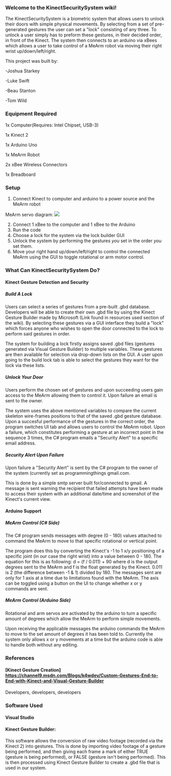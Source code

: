 ### Welcome to the KinectSecuritySystem wiki!

The KinectSecuritySystem is a biometric system that allows users to unlock their doors with simple physical movements. By selecting from a set of pre-generated gestures the user can set a "lock" consisting of any three. To unlock a user simply has to preform these gestures, in their decided order, in front of the Kinect. The system then connects to an arduino via xBees which allows a user to take control of a MeArm robot via moving their right wrist up/down/left/right.

This project was built by:

-Joshua Starkey

-Luke Swift

-Beau Stanton

-Tom Wild

### Equipment Required

1x Computer(Requires: Intel Chipset, USB-3)

1x Kinect 2

1x Arduino Uno

1x MeArm Robot

2x xBee Wireless Connectors

1x Breadboard

### Setup

1. Connect Kinect to computer and arduino to a power source and the MeArm robot

MeArm servo diagram:
![](http://i.imgur.com/BBcRBLy.jpg)

2. Connect 1 xBee to the computer and 1 xBee to the Arduino
3. Run the code
4. Choose a lock for the system via the lock builder GUI
5. Unlock the system by performing the gestures *you* set in the order *you* set them.
6. Move your right hand up/down/left/right to control the connected MeArm using the GUI to toggle rotational or arm motor control.
### What Can KinectSecuritySystem Do?

#### Kinect Gesture Detection and Security
##### Build A Lock

Users can select a series of gestures from a pre-built .gbd database. Developers will be able to create their own .gbd file by using the Kinect Gesture Builder made by Microsoft (Link found in resources used section of the wiki). By selecting these gestures via a GUI interface they build a "lock" which forces anyone who wishes to open the door connected to the lock to perform said gestures in order.

The system for building a lock firstly assigns saved .gbd files (gestures generated via Visual Gesture Builder) to multiple variables. These gestures are then available for selection via drop-down lists on the GUI. A user upon going to the build lock tab is able to select the gestures they want for the lock via these lists.

##### Unlock Your Door

Users perform the chosen set of gestures and upon succeeding users gain access to the MeArm allowing them to control it. Upon failure an email is sent to the owner.

The system uses the above mentioned variables to compare the current skeleton wire-frames positions to that of the saved .gbd gesture database. Upon a succesful performance of the gestures in the correct order, the program switches UI tab and allows users to control the MeArm robot. Upon a failure, which constitutes performing a gesture at an incorrect point in the sequence 3 times, the C# program emails a "Security Alert" to a specific email address.

##### Security Alert Upon Failure

Upon failure a "Security Alert" is sent by the C# program to the owner of the system (currently set as programmingthings
gmail.com.

This is done by a simple smtp server built for/connected to gmail. A message is sent warning the recipient that failed attempts have been made to access their system with an additional date/time and screenshot of the Kinect's current view.

#### Arduino Support
##### MeArm Control (C# Side)

The C# program sends messages with degree (0 - 180) values attached to command the MeArm to move to that specific rotational or vertical point.

The program does this by converting the Kinect's -1 to 1 x/y positioning of a specific joint (in our case the right wrist) into a value between 0 - 180. The equation for this is as following: d = (f / 0.011) + 90 where d is the output degrees sent to the MeArm and f is the float generated by the Kinect. 0.011 is 2 (the difference between -1 & 1) divided by 180. The messages sent are only for 1 axis at a time due to limitations found with the MeArm. The axis can be toggled using a button on the UI to change whether x or y commands are sent.

##### MeArm Control (Arduino Side)

Rotational and arm servos are activated by the arduino to turn a specific amount of degrees which allow the MeArm to perform simple movements.

Upon receiving the applicable messages the arduino commands the MeArm to move to the set amount of degrees it has been told to. Currently the system only allows x or y movements at a time but the arduino code is able to handle both without any editing.

### References

#### [Kinect Gesture Creation] https://channel9.msdn.com/Blogs/k4wdev/Custom-Gestures-End-to-End-with-Kinect-and-Visual-Gesture-Builder

Developers, developers, developers

### Software Used

#### Visual Studio

#### Kinect Gesture Builder:

This software allows the conversion of raw video footage (recorded via the Kinect 2) into gestures. This is done by importing video footage of a gesture being performed, and then giving each frame a mark of either TRUE (gesture is being performed), or FALSE (gesture isn't being performed). This is then processed using Kinect Gesture Builder to create a .gbd file that is used in our system.




